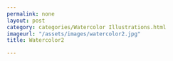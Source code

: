 ```yaml
---
permalink: none
layout: post
category: categories/Watercolor Illustrations.html
imageurl: "/assets/images/watercolor2.jpg"
title: Watercolor2

---
```

